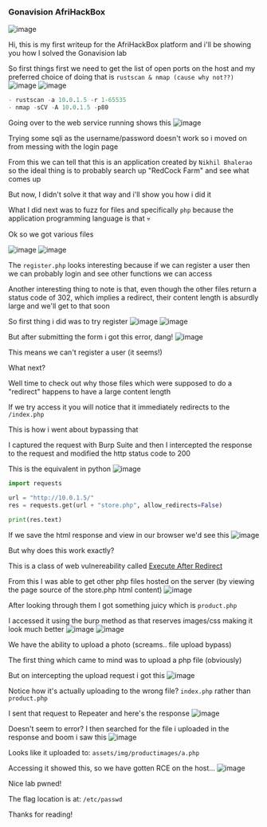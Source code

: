 <h3> Gonavision AfriHackBox </h3>

![image](https://github.com/user-attachments/assets/ff27ee41-d2d1-4088-aa7d-4301b8f5dfa0)

Hi, this is my first writeup for the AfriHackBox platform and i'll be showing you how I solved the Gonavision lab

So first things first we need to get the list of open ports on the host and my preferred choice of doing that is `rustscan & nmap (cause why not??)`
![image](https://github.com/user-attachments/assets/04daec19-5286-410c-9367-43b0b5d5d550)
![image](https://github.com/user-attachments/assets/54ba563d-4057-46b0-9af0-bb6e8c8cf7c2)

```r
- rustscan -a 10.0.1.5 -r 1-65535
- nmap -sCV -A 10.0.1.5 -p80
```

Going over to the web service running shows this
![image](https://github.com/user-attachments/assets/fb3cf5ad-3060-4b0a-8a5c-3e5f5c9aa5bd)

Trying some sqli as the username/password doesn't work so i moved on from messing with the login page

From this we can tell that this is an application created by `Nikhil Bhalerao` so the ideal thing is to probably search up "RedCock Farm" and see what comes up

But now, I didn't solve it that way and i'll show you how i did it

What I did next was to fuzz for files and specifically `php` because the application programming language is that 💀

Ok so we got various files

![image](https://github.com/user-attachments/assets/a7643970-f9da-4ca7-b722-871bdbf7d884)
![image](https://github.com/user-attachments/assets/f82ea3b7-1c1b-45f2-a5a4-a77fba8bb7d1)

The `register.php` looks interesting because if we can register a user then we can probably login and see other functions we can access

Another interesting thing to note is that, even though the other files return a status code of 302, which implies a redirect, their content length is absurdly large and we'll get to that soon

So first thing i did was to try register
![image](https://github.com/user-attachments/assets/c152a39b-8b3f-4412-99d7-787b2ab9ba72)
![image](https://github.com/user-attachments/assets/063c5283-8901-4344-b968-e5cf4e92ee40)

But after submitting the form i got this error, dang!
![image](https://github.com/user-attachments/assets/30037d8b-d2e2-484e-bbcd-a3bc01aa18fe)

This means we can't register a user (it seems!)

What next?

Well time to check out why those files which were supposed to do a "redirect" happens to have a large content length

If we try access it you will notice that it immediately redirects to the `/index.php`

This is how i went about bypassing that

I captured the request with Burp Suite and then I intercepted the response to the request and modified the http status code to 200

This is the equivalent in python
![image](https://github.com/user-attachments/assets/075cea51-2387-4e18-9549-16abfe2fb417)

```python
import requests

url = "http://10.0.1.5/"
res = requests.get(url + "store.php", allow_redirects=False)

print(res.text)
```

If we save the html response and view in our browser we'd see this
![image](https://github.com/user-attachments/assets/231114a8-7c88-474b-b82f-67b6ed66527c)

But why does this work exactly?

This is a class of web vulnereability called [Execute After Redirect](https://owasp.org/www-community/attacks/Execution_After_Redirect_(EAR))

From this I was able to get other php files hosted on the server (by viewing the page source of the store.php html content)
![image](https://github.com/user-attachments/assets/a0243c84-5dd8-4f36-9ae6-d330e852951c)

After looking through them I got something juicy which is `product.php`

I accessed it using the burp method as that reserves images/css making it look much better
![image](https://github.com/user-attachments/assets/f623c5de-93e6-4352-93f1-b5d2993b4425)
![image](https://github.com/user-attachments/assets/d4e7e586-7845-40d6-9b62-393e0bee7833)

We have the ability to upload a photo (screams.. file upload bypass)

The first thing which came to mind was to upload a php file (obviously)

But on intercepting the upload request i got this
![image](https://github.com/user-attachments/assets/42f83e42-fec3-43de-9615-efd45cdbb751)

Notice how it's actually uploading to the wrong file? `index.php` rather than `product.php`

I sent that request to Repeater and here's the response
![image](https://github.com/user-attachments/assets/93c9843b-08f2-4ded-b144-9a6ec37a03b2)

Doesn't seem to error? I then searched for the file i uploaded in the response and boom i saw this
![image](https://github.com/user-attachments/assets/9d40fbee-5229-4ace-b5c0-714421d0d0a0)

Looks like it uploaded to: `assets/img/productimages/a.php`

Accessing it showed this, so we have gotten RCE on the host...
![image](https://github.com/user-attachments/assets/ce15c331-07d7-4818-9ad0-f4d16ef3835e)

Nice lab pwned!

The flag location is at: `/etc/passwd`

Thanks for reading!














